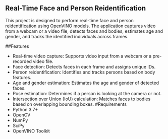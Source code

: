 ## Real-Time Face and Person Reidentification
This project is designed to perform real-time face and person reidentification using OpenVINO models. The application captures video from a webcam or a video file, detects faces and bodies, estimates age and gender, and tracks the identified individuals across frames.

##Features
- Real-time video capture: Supports video input from a webcam or a pre-recorded video file.
- Face detection: Detects faces in each frame and assigns unique IDs.
- Person reidentification: Identifies and tracks persons based on body features.
- Age and gender estimation: Estimates the age and gender of detected faces.
- Pose estimation: Determines if a person is looking at the camera or not.
- Intersection over Union (IoU) calculation: Matches faces to bodies based on overlapping bounding boxes.
#Requirements
- Python 3.7+
- OpenCV
- NumPy
- SciPy
- OpenVINO Toolkit
